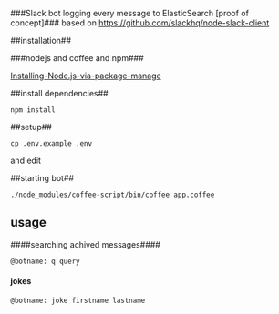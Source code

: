 ###Slack bot logging every message to ElasticSearch [proof of concept]###
based on https://github.com/slackhq/node-slack-client

##installation##

###nodejs and coffee and npm###

[Installing-Node.js-via-package-manage](https://github.com/nodejs/node-v0.x-archive/wiki/Installing-Node.js-via-package-manager)

##install dependencies##

```
npm install
```

##setup##

```
cp .env.example .env
```

and edit

##starting bot##

```
./node_modules/coffee-script/bin/coffee app.coffee
```


## usage ##

####searching achived messages####

```
@botname: q query
```

#### jokes ####

```
@botname: joke firstname lastname
```
